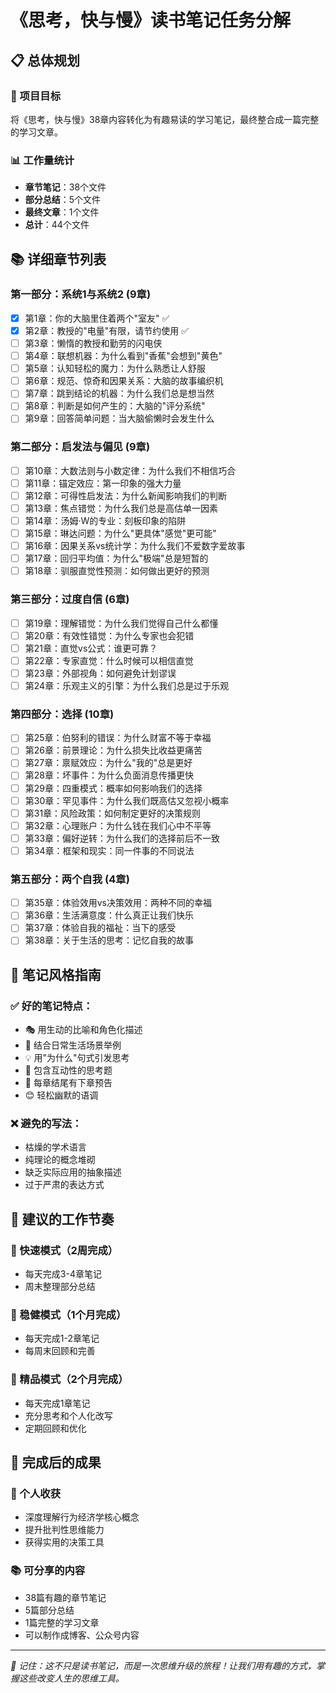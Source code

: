 # 《思考，快与慢》读书笔记任务分解

## 📋 总体规划

### 🎯 项目目标
将《思考，快与慢》38章内容转化为有趣易读的学习笔记，最终整合成一篇完整的学习文章。

### 📊 工作量统计
- **章节笔记**：38个文件
- **部分总结**：5个文件  
- **最终文章**：1个文件
- **总计**：44个文件

## 📚 详细章节列表

### 第一部分：系统1与系统2 (9章)
- [x] 第1章：你的大脑里住着两个"室友" ✅
- [x] 第2章：教授的"电量"有限，请节约使用 ✅
- [ ] 第3章：懒惰的教授和勤劳的闪电侠
- [ ] 第4章：联想机器：为什么看到"香蕉"会想到"黄色"
- [ ] 第5章：认知轻松的魔力：为什么熟悉让人舒服
- [ ] 第6章：规范、惊奇和因果关系：大脑的故事编织机
- [ ] 第7章：跳到结论的机器：为什么我们总是想当然
- [ ] 第8章：判断是如何产生的：大脑的"评分系统"
- [ ] 第9章：回答简单问题：当大脑偷懒时会发生什么

### 第二部分：启发法与偏见 (9章)
- [ ] 第10章：大数法则与小数定律：为什么我们不相信巧合
- [ ] 第11章：锚定效应：第一印象的强大力量
- [ ] 第12章：可得性启发法：为什么新闻影响我们的判断
- [ ] 第13章：焦点错觉：为什么我们总是高估单一因素
- [ ] 第14章：汤姆·W的专业：刻板印象的陷阱
- [ ] 第15章：琳达问题：为什么"更具体"感觉"更可能"
- [ ] 第16章：因果关系vs统计学：为什么我们不爱数字爱故事
- [ ] 第17章：回归平均值：为什么"极端"总是短暂的
- [ ] 第18章：驯服直觉性预测：如何做出更好的预测

### 第三部分：过度自信 (6章)
- [ ] 第19章：理解错觉：为什么我们觉得自己什么都懂
- [ ] 第20章：有效性错觉：为什么专家也会犯错
- [ ] 第21章：直觉vs公式：谁更可靠？
- [ ] 第22章：专家直觉：什么时候可以相信直觉
- [ ] 第23章：外部视角：如何避免计划谬误
- [ ] 第24章：乐观主义的引擎：为什么我们总是过于乐观

### 第四部分：选择 (10章)
- [ ] 第25章：伯努利的错误：为什么财富不等于幸福
- [ ] 第26章：前景理论：为什么损失比收益更痛苦
- [ ] 第27章：禀赋效应：为什么"我的"总是更好
- [ ] 第28章：坏事件：为什么负面消息传播更快
- [ ] 第29章：四重模式：概率如何影响我们的选择
- [ ] 第30章：罕见事件：为什么我们既高估又忽视小概率
- [ ] 第31章：风险政策：如何制定更好的决策规则
- [ ] 第32章：心理账户：为什么钱在我们心中不平等
- [ ] 第33章：偏好逆转：为什么我们的选择前后不一致
- [ ] 第34章：框架和现实：同一件事的不同说法

### 第五部分：两个自我 (4章)
- [ ] 第35章：体验效用vs决策效用：两种不同的幸福
- [ ] 第36章：生活满意度：什么真正让我们快乐
- [ ] 第37章：体验自我的福祉：当下的感受
- [ ] 第38章：关于生活的思考：记忆自我的故事

## 📝 笔记风格指南

### ✅ 好的笔记特点：
- 🎭 用生动的比喻和角色化描述
- 🎪 结合日常生活场景举例
- 💡 用"为什么"句式引发思考
- 🤔 包含互动性的思考题
- 🔮 每章结尾有下章预告
- 😊 轻松幽默的语调

### ❌ 避免的写法：
- 枯燥的学术语言
- 纯理论的概念堆砌
- 缺乏实际应用的抽象描述
- 过于严肃的表达方式

## 📅 建议的工作节奏

### 🚀 快速模式（2周完成）
- 每天完成3-4章笔记
- 周末整理部分总结

### 🐌 稳健模式（1个月完成）
- 每天完成1-2章笔记
- 每周末回顾和完善

### 🎯 精品模式（2个月完成）
- 每天完成1章笔记
- 充分思考和个人化改写
- 定期回顾和优化

## 🎉 完成后的成果

### 📖 个人收获
- 深度理解行为经济学核心概念
- 提升批判性思维能力
- 获得实用的决策工具

### 📚 可分享的内容
- 38篇有趣的章节笔记
- 5篇部分总结
- 1篇完整的学习文章
- 可以制作成博客、公众号内容

---
*🎯 记住：这不只是读书笔记，而是一次思维升级的旅程！让我们用有趣的方式，掌握这些改变人生的思维工具。*
